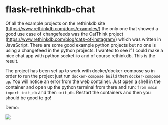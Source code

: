 # flask-rethinkdb-chat
Of all the example projects on the rethinkdb site (https://www.rethinkdb.com/docs/examples/) the only one that showed a good use case of changefeeds was the CatThink project (https://www.rethinkdb.com/blog/cats-of-instagram/) which was written in JavaScript. There are some good example python projects but no one is using a changefeed in the python projects. I wanted to see if I could make a nice chat app with python socket-io and of course rethinkdb. This is the result.

The project has been set up to work with docker/docker-compose so in order to run the project just run `docker-compose build` then `docker-compose up`. You will notice an error from the web container. Just open a shell in the container and open up the python terminal from there and run: `from main import init_db` and then `init_db`. Restart the containers and then you should be good to go!


Demo:

![](https://cloud.githubusercontent.com/assets/2521298/12210674/f3fcfde2-b618-11e5-99f2-57c3fa857f3b.gif)
